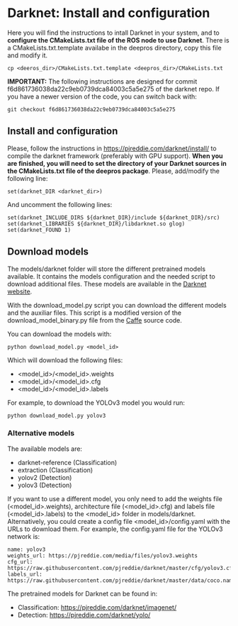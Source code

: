 # Darknet: Install and configuration

Here you will find the instructions to intall Darknet in your system, and to **configure the CMakeLists.txt file of the ROS node to use Darknet**. There is a CMakeLists.txt.template availabe in the deepros directory, copy this file and modify it.

    cp <deeros_dir>/CMakeLists.txt.template <deepros_dir>/CMakeLists.txt
    
**IMPORTANT:** The following instructions are designed for commit f6d861736038da22c9eb0739dca84003c5a5e275 of the darknet repo. If you have a newer version of the code, you can switch back with:
    
    git checkout f6d861736038da22c9eb0739dca84003c5a5e275

## Install and configuration

Please, follow the instructions in <https://pjreddie.com/darknet/install/> to compile the darknet framework (preferably with GPU support). **When you are finished, you will need to set the directory of your Darknet sources in the CMakeLists.txt file of the deepros package**. Please, add/modify the following line:

    set(darknet_DIR <darknet_dir>)
    
And uncomment the following lines:

    set(darknet_INCLUDE_DIRS ${darknet_DIR}/include ${darknet_DIR}/src)
    set(darknet_LIBRARIES ${darknet_DIR}/libdarknet.so glog)
    set(darknet_FOUND 1)

## Download models

The models/darknet folder will store the different pretrained models available. It contains the models configuration and the needed script to download additional files. These models are available in the [Darknet website](https://pjreddie.com/darknet/).

With the download\_model.py script you can download the different models and the auxiliar files. This script is a modified version of the download\_model\_binary.py file from the [Caffe](http://caffe.berkeleyvision.org) source code.

You can download the models with:

    python download_model.py <model_id>

Which will download the following files:

- <model\_id>/<model\_id>.weights
- <model\_id>/<model\_id>.cfg
- <model\_id>/<model\_id>.labels

For example, to download the YOLOv3 model you would run:

    python download_model.py yolov3
    
    
### Alternative models

The available models are:
* darknet-reference (Classification)
* extraction (Classification)
* yolov2 (Detection)
* yolov3 (Detection)

If you want to use a different model, you only need to add the weights file (<model\_id>.weights), architecture file (<model\_id>.cfg) and labels file (<model\_id>.labels) to the <model\_id> folder in models/darknet. Alternatively, you could create a config file <model\_id>/config.yaml with the URLs to download them. For example, the config.yaml file for the YOLOv3 network is:

    name: yolov3
    weights_url: https://pjreddie.com/media/files/yolov3.weights
    cfg_url: https://raw.githubusercontent.com/pjreddie/darknet/master/cfg/yolov3.cfg
    labels_url: https://raw.githubusercontent.com/pjreddie/darknet/master/data/coco.names

The pretrained models for Darknet can be found in:
* Classification: <https://pjreddie.com/darknet/imagenet/>
* Detection: <https://pjreddie.com/darknet/yolo/>

